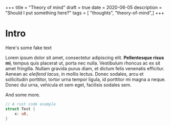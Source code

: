 +++
title = "Theory of mind"
draft = true
date = 2020-06-05
description = "Should I put something here?"
tags = [ "thoughts", "theory-of-mind",]
+++
# Intro
Here's some fake text

<article class="message">
  <div class="message-body">
    Lorem ipsum dolor sit amet, consectetur adipiscing elit. <strong>Pellentesque risus mi</strong>, tempus quis placerat ut, porta nec nulla. Vestibulum rhoncus ac ex sit amet fringilla. Nullam gravida purus diam, et dictum <a>felis venenatis</a> efficitur. Aenean ac <em>eleifend lacus</em>, in mollis lectus. Donec sodales, arcu et sollicitudin porttitor, tortor urna tempor ligula, id porttitor mi magna a neque. Donec dui urna, vehicula et sem eget, facilisis sodales sem.
  </div>
</article>

And some more.

```rust
// A rust code example
struct Test {
    x: u8,
}
```